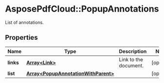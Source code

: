 ﻿# AsposePdfCloud::PopupAnnotations
List of annotations.

## Properties
Name | Type | Description | Notes
------------ | ------------- | ------------- | -------------
**links** | [**Array&lt;Link&gt;**](Link.md) | Link to the document. | [optional] 
**list** | [**Array&lt;PopupAnnotationWithParent&gt;**](PopupAnnotationWithParent.md) |  | [optional] 


